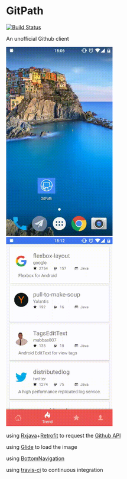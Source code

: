 # GitPath
[![Build Status](https://travis-ci.org/huanglizhuo/GitPath.svg?branch=master)](https://travis-ci.org/huanglizhuo/GitPath)

An unofficial Github client 

![screenshoot1](./screenshot/screen1.gif)
![screenshoot2](./screenshot/screen2.gif)

using [Rxjava](https://github.com/ReactiveX/RxJava)+[Retrofit](https://github.com/square/retrofit) to request the [Github API](https://developer.github.com/)

using [Glide](https://github.com/bumptech/glide) to load the image

using [BottomNavigation](https://github.com/sephiroth74/Material-BottomNavigation)

using [travis-ci](https://travis-ci.org) to continuous integration


